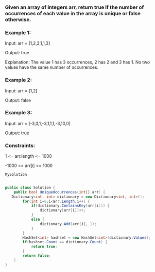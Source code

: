 

### Given an array of integers arr, return true if the number of occurrences of each value in the array is unique or false otherwise.

 

### Example 1:

Input: arr = [1,2,2,1,1,3]

Output: true

Explanation: The value 1 has 3 occurrences, 2 has 2 and 3 has 1. No two values have the same number of occurrences.

### Example 2:

Input:  arr = [1,2]

Output: false

### Example 3:

Input: arr = [-3,0,1,-3,1,1,1,-3,10,0]

Output: true
 

### Constraints:

1 <= arr.length <= 1000

-1000 <= arr[i] <= 1000
```csharp
MySolution


public class Solution {
    public bool UniqueOccurrences(int[] arr) {
   Dictionary<int, int> dictionary = new Dictionary<int, int>();
        for(int i=0;i<arr.Length;i++) {
            if(dictionary.ContainsKey(arr[i])) {
                dictionary[arr[i]]++;
            }
            else {
                dictionary.Add(arr[i], 1);
            }
        }
        HashSet<int> hashset = new HashSet<int>(dictionary.Values);
        if(hashset.Count == dictionary.Count) {
            return true;
        }
        return false;
    }
}
